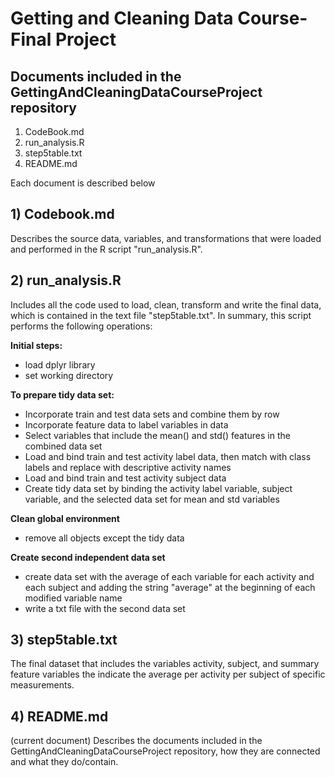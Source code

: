 # Getting and Cleaning Data Course- Final Project  


## Documents included in the GettingAndCleaningDataCourseProject repository

1) CodeBook.md
2) run_analysis.R
3) step5table.txt
4) README.md

Each document is described below


## 1) Codebook.md

Describes the source data, variables, and transformations that were loaded and performed in the R script "run_analysis.R".


## 2) run_analysis.R

Includes all the code used to load, clean, transform and write the final data, which is contained in the text file "step5table.txt".
In summary, this script performs the following operations:


**Initial steps:**  
- load dplyr library  
- set working directory   

**To prepare tidy data set:**  
- Incorporate train and test data sets and combine them by row  
- Incorporate feature data to label variables in data  
- Select variables that include the mean() and std() features in the combined data set  
- Load and bind train and test activity label data, then match with class labels and replace with descriptive activity names  
- Load and bind train and test activity subject data  
- Create tidy data set by binding the activity label variable, subject variable, and the selected data set for mean and std variables  

**Clean global environment**  
- remove all objects except the tidy data  

**Create second independent data set**  
- create data set with the average of each variable for each activity and each subject and adding the string "average" at the beginning of each modified variable name  
- write a txt file with the second data set  


## 3) step5table.txt

The final dataset that includes the variables activity, subject, and summary feature variables the indicate the average per activity per subject of specific measurements.


## 4) README.md

(current document) Describes the documents included in the GettingAndCleaningDataCourseProject repository, how they are connected and what they do/contain.